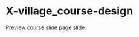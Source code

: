 # X-village_course-design
Preview course slide
[page](https://e652424342007.github.io/X-village_course-design/)
[slide](http://nbviewer.jupyter.org/format/slides/github/e652424342007/X-village_course-design/blob/master/Lesson07-Requests%20module.ipynb#/)
